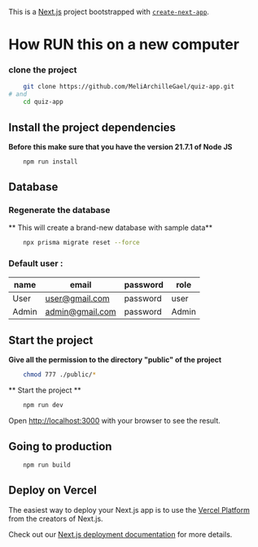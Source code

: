 This is a [Next.js](https://nextjs.org/) project bootstrapped with [`create-next-app`](https://github.com/vercel/next.js/tree/canary/packages/create-next-app).



# How RUN this on a new computer 

### clone the project 
```bash
    git clone https://github.com/MeliArchilleGael/quiz-app.git
# and 
    cd quiz-app
```

## Install the project dependencies 
**Before this make sure that you have the version 21.7.1 of Node JS**

``` bash
    npm run install 
```

## Database 
### Regenerate the database
** This will create a brand-new database with sample data**
```bash
    npx prisma migrate reset --force
```

### Default user : 

|name|email|password|role|
|----|-----|--------|----|
|User|user@gmail.com|password|user|
|Admin|admin@gmail.com|password|Admin|

## Start the project

**Give all the permission to the directory "public" of the project**
```bash 
    chmod 777 ./public/*
```
** Start the project **
```bash 
    npm run dev 
```
Open [http://localhost:3000](http://localhost:3000) with your browser to see the result.


## Going to production 
```bash
    npm run build 
```

## Deploy on Vercel

The easiest way to deploy your Next.js app is to use the [Vercel Platform](https://vercel.com/new?utm_medium=default-template&filter=next.js&utm_source=create-next-app&utm_campaign=create-next-app-readme) from the creators of Next.js.

Check out our [Next.js deployment documentation](https://nextjs.org/docs/deployment) for more details.
